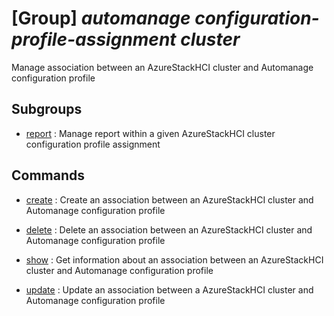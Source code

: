 # [Group] _automanage configuration-profile-assignment cluster_

Manage association between an AzureStackHCI cluster and Automanage configuration profile

## Subgroups

- [report](/Commands/automanage/configuration-profile-assignment/cluster/report/readme.md)
: Manage report within a given AzureStackHCI cluster configuration profile assignment

## Commands

- [create](/Commands/automanage/configuration-profile-assignment/cluster/_create.md)
: Create an association between an AzureStackHCI cluster and Automanage configuration profile

- [delete](/Commands/automanage/configuration-profile-assignment/cluster/_delete.md)
: Delete an association between an AzureStackHCI cluster and Automanage configuration profile

- [show](/Commands/automanage/configuration-profile-assignment/cluster/_show.md)
: Get information about an association between an AzureStackHCI cluster and Automanage configuration profile

- [update](/Commands/automanage/configuration-profile-assignment/cluster/_update.md)
: Update an association between a AzureStackHCI cluster and Automanage configuration profile
